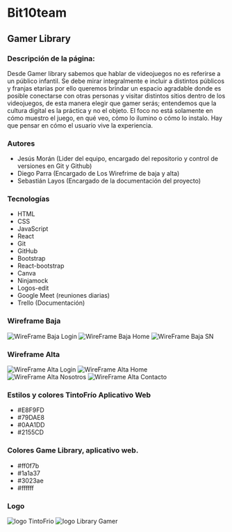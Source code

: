 # Bit10team
## Gamer Library
### Descripción de la página:
Desde Gamer library sabemos que hablar de videojuegos no es referirse a un público infantil. Se debe mirar integralmente e incluir a distintos públicos y franjas etarias por ello queremos brindar un espacio agradable donde es posible conectarse con otras personas y visitar distintos sitios dentro de los videojuegos, de esta manera elegir que gamer serás; entendemos que la cultura digital es la práctica y no el objeto. El foco no está solamente en cómo muestro el juego, en qué veo, cómo lo ilumino o cómo lo instalo. Hay que pensar en cómo el usuario vive la experiencia.
### Autores
- Jesús Morán (Lider del equipo, encargado del repositorio y control de versiones en Git y Github)
- Diego Parra (Encargado de Los Wirefrime de baja y alta)
- Sebastián Layos (Encargado de la documentación del proyecto)
### Tecnologías
- HTML
- CSS
- JavaScript
- React
- Git
- GitHub
- Bootstrap
- React-bootstrap
- Canva
- Ninjamock
- Logos-edit
- Google Meet (reuniones diarias)
- Trello (Documentación)

### Wireframe Baja
![WireFrame Baja Login](public/img/Login.png)
![WireFrame Baja Home](public/img/Home.png)
![WireFrame Baja SN](public/img/SN.png)

### Wireframe Alta
![WireFrame Alta Login](public/img/Login.jpeg)
![WireFrame Alta Home](public/img/Home.jpeg)
![WireFrame Alta Nosotros](public/img/Nosotros.jpeg)
![WireFrame Alta Contacto](public/img/Contacto.jpeg)

### Estilos y colores TintoFrío Aplicativo Web
- #E8F9FD
- #79DAE8
- #0AA1DD
- #2155CD 

### Colores Game Library, aplicativo web.
- #ff0f7b
- #1a1a37
- #3023ae
- #ffffff

### Logo
![logo TintoFrio](public/img/TintoFrio-removebg-preview.png)
![logo Library Gamer](public/img/logo%20Library%20Gamer.png)
